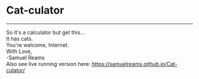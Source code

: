 # Cat-culator
------------------------
So it's a calculator but get this...
<br />
It has cats. <br />
You're welcome, Internet. <br />
With Love, <br />
-Samuel Reams
<br />
Also see live running version here: https://samuelreams.github.io/Cat-culator/
